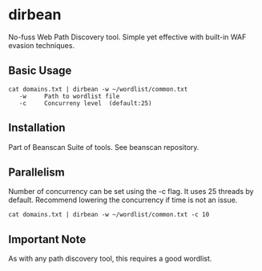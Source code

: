 # dirbean
No-fuss Web Path Discovery tool.
Simple yet effective with built-in WAF evasion techniques.

## Basic Usage
```
cat domains.txt | dirbean -w ~/wordlist/common.txt
   -w     Path to wordlist file
   -c     Concurreny level  (default:25)
```
## Installation

Part of Beanscan Suite of tools. See beanscan repository.

## Parallelism
Number of concurrency can be set using the -c flag. It uses 25 threads by default.
Recommend lowering the concurrency if time is not an issue.

```
cat domains.txt | dirbean -w ~/wordlist/common.txt -c 10
```
## Important Note
As with any path discovery tool, this requires a good wordlist.
